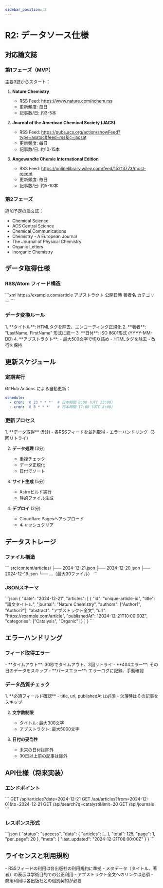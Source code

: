 ```yaml
---
sidebar_position: 2
---
```


# R2: データソース仕様

## 対応論文誌

### 第1フェーズ（MVP）

<div data-testid="R2-phase1-journals">
主要3誌からスタート：

1. **Nature Chemistry**
   - RSS Feed: https://www.nature.com/nchem.rss
   - 更新頻度: 毎日
   - 記事数/日: 約3-5本

2. **Journal of the American Chemical Society (JACS)**
   - RSS Feed: https://pubs.acs.org/action/showFeed?type=axatoc&feed=rss&jc=jacsat
   - 更新頻度: 毎日
   - 記事数/日: 約10-15本

3. **Angewandte Chemie International Edition**
   - RSS Feed: https://onlinelibrary.wiley.com/feed/15213773/most-recent
   - 更新頻度: 毎日
   - 記事数/日: 約5-10本
</div>

### 第2フェーズ

<div data-testid="R2-phase2-journals">
追加予定の論文誌：

- Chemical Science
- ACS Central Science
- Chemical Communications
- Chemistry - A European Journal
- The Journal of Physical Chemistry
- Organic Letters
- Inorganic Chemistry
</div>

## データ取得仕様

### RSS/Atom フィード構造

<div data-testid="R2-feed-structure">
```xml
<item>
  <title>論文タイトル</title>
  <link>https://example.com/article</link>
  <description>アブストラクト</description>
  <pubDate>公開日時</pubDate>
  <author>著者名</author>
  <category>カテゴリー</category>
</item>
```
</div>

### データ変換ルール

<div data-testid="R2-data-transformation">
1. **タイトル**: HTMLタグを除去、エンコーディング正規化
2. **著者**: "LastName, FirstName" 形式に統一
3. **日付**: ISO 8601形式 (YYYY-MM-DD)
4. **アブストラクト**: 
   - 最大500文字で切り詰め
   - HTMLタグを除去
   - 改行を保持
</div>

## 更新スケジュール

### 定期実行

<div data-testid="R2-update-schedule">
GitHub Actions による自動更新：

```yaml
schedule:
  - cron: '0 23 * * *'  # 日本時間 8:00 (UTC 23:00)
  - cron: '0 8 * * *'   # 日本時間 17:00 (UTC 8:00)
```
</div>

### 更新プロセス

<div data-testid="R2-update-process">
1. **データ取得** (5分)
   - 各RSSフィードを並列取得
   - エラーハンドリング（3回リトライ）

2. **データ処理** (3分)
   - 重複チェック
   - データ正規化
   - 日付でソート

3. **サイト生成** (5分)
   - Astroビルド実行
   - 静的ファイル生成

4. **デプロイ** (2分)
   - Cloudflare Pagesへアップロード
   - キャッシュクリア
</div>

## データストレージ

### ファイル構造

<div data-testid="R2-file-structure">
```
src/content/articles/
├── 2024-12-21.json
├── 2024-12-20.json
├── 2024-12-19.json
└── ...（最大30ファイル）
```
</div>

### JSONスキーマ

<div data-testid="R2-json-schema">
```json
{
  "date": "2024-12-21",
  "articles": [
    {
      "id": "unique-article-id",
      "title": "論文タイトル",
      "journal": "Nature Chemistry",
      "authors": ["Author1", "Author2"],
      "abstract": "アブストラクト全文",
      "url": "https://example.com/article",
      "publishedAt": "2024-12-21T10:00:00Z",
      "categories": ["Catalysis", "Organic"]
    }
  ]
}
```
</div>

## エラーハンドリング

### フィード取得エラー

<div data-testid="R2-feed-errors">
- **タイムアウト**: 30秒でタイムアウト、3回リトライ
- **404エラー**: その日のデータをスキップ
- **パースエラー**: エラーログに記録、手動確認
</div>

### データ品質チェック

<div data-testid="R2-quality-checks">
1. **必須フィールド確認**
   - title, url, publishedAt は必須
   - 欠落時はその記事をスキップ

2. **文字数制限**
   - タイトル: 最大300文字
   - アブストラクト: 最大5000文字

3. **日付の妥当性**
   - 未来の日付は除外
   - 30日以上前の記事は除外
</div>

## API仕様（将来実装）

### エンドポイント

<div data-testid="R2-api-endpoints">
```
GET /api/articles?date=2024-12-21
GET /api/articles?from=2024-12-01&to=2024-12-21
GET /api/search?q=catalyst&limit=20
GET /api/journals
```
</div>

### レスポンス形式

<div data-testid="R2-api-response">
```json
{
  "status": "success",
  "data": {
    "articles": [...],
    "total": 125,
    "page": 1,
    "per_page": 20
  },
  "meta": {
    "last_updated": "2024-12-21T08:00:00Z"
  }
}
```
</div>

## ライセンスと利用規約

<div data-testid="R2-license">
- RSSフィードの利用は各出版社の利用規約に準拠
- メタデータ（タイトル、著者）の表示は学術目的での公正利用
- アブストラクト全文へのリンクは必須
- 商用利用は各出版社との個別契約が必要
</div>